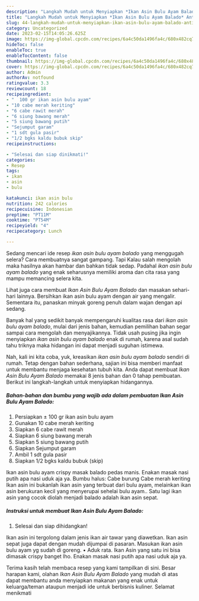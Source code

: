 ```yaml
---
description: "Langkah Mudah untuk Menyiapkan *Ikan Asin Bulu Ayam Balado* Anti Gagal"
title: "Langkah Mudah untuk Menyiapkan *Ikan Asin Bulu Ayam Balado* Anti Gagal"
slug: 44-langkah-mudah-untuk-menyiapkan-ikan-asin-bulu-ayam-balado-anti-gagal
category: Uncategorized
date: 2023-02-15T14:05:26.625Z
image: https://img-global.cpcdn.com/recipes/6a4c50da1496fa4c/680x482cq70/ikan-asin-bulu-ayam-balado-foto-resep-utama.jpg
hideToc: false
enableToc: true
enableTocContent: false
thumbnail: https://img-global.cpcdn.com/recipes/6a4c50da1496fa4c/680x482cq70/ikan-asin-bulu-ayam-balado-foto-resep-utama.jpg
cover: https://img-global.cpcdn.com/recipes/6a4c50da1496fa4c/680x482cq70/ikan-asin-bulu-ayam-balado-foto-resep-utama.jpg
author: Admin
authorAv: notfound
ratingvalue: 3.3
reviewcount: 18
recipeingredient:
- "  100 gr ikan asin bulu ayam"
- "10 cabe merah keriting"
- "6 cabe rawit merah"
- "6 siung bawang merah"
- "5 siung bawang putih"
- "Sejumput garam"
- "1 sdt gula pasir"
- "1/2 bgks kaldu bubuk skip"
recipeinstructions:

- "Selesai dan siap dinikmati!"
categories:
- Resep
tags:
- ikan
- asin
- bulu

katakunci: ikan asin bulu 
nutrition: 242 calories
recipecuisine: Indonesian
preptime: "PT11M"
cooktime: "PT54M"
recipeyield: "4"
recipecategory: Lunch

---
```



Sedang mencari ide resep *ikan asin bulu ayam balado* yang menggugah selera? Cara membuatnya sangat gampang. Tapi Kalau salah mengolah maka hasilnya akan hambar dan bahkan tidak sedap. Padahal *ikan asin bulu ayam balado* yang enak seharusnya memiliki aroma dan cita rasa yang mampu memancing selera kita.


Lihat juga cara membuat *Ikan Asin Bulu Ayam Balado* dan masakan sehari-hari lainnya. Bersihkan ikan asin bulu ayam dengan air yang mengalir. Sementara itu, panaskan minyak goreng penuh dalam wajan dengan api sedang.

Banyak hal yang sedikit banyak mempengaruhi kualitas rasa dari *ikan asin bulu ayam balado*, mulai dari jenis bahan, kemudian pemilihan bahan segar sampai cara mengolah dan menyajikannya. Tidak usah pusing jika ingin menyiapkan *ikan asin bulu ayam balado* enak di rumah, karena asal sudah tahu triknya maka hidangan ini dapat menjadi suguhan istimewa.


Nah, kali ini kita coba, yuk, kreasikan *ikan asin bulu ayam balado* sendiri di rumah. Tetap dengan bahan sederhana, sajian ini bisa memberi manfaat untuk membantu menjaga kesehatan tubuh kita. Anda dapat membuat *Ikan Asin Bulu Ayam Balado* memakai 8 jenis bahan dan 0 tahap pembuatan. Berikut ini langkah-langkah untuk menyiapkan hidangannya.

<!--inarticleads1-->

##### Bahan-bahan dan bumbu yang wajib ada dalam pembuatan *Ikan Asin Bulu Ayam Balado*:

1. Persiapkan  ± 100 gr ikan asin bulu ayam
1. Gunakan 10 cabe merah keriting
1. Siapkan 6 cabe rawit merah
1. Siapkan 6 siung bawang merah
1. Siapkan 5 siung bawang putih
1. Siapkan Sejumput garam
1. Ambil 1 sdt gula pasir
1. Siapkan 1/2 bgks kaldu bubuk (skip)


Ikan asin bulu ayam crispy masak balado pedas manis. Enakan masak nasi putih apa nasi uduk aja ya. Bumbu halus: Cabe burung Cabe merah keriting Ikan asin ini bukanlah ikan asin yang terbuat dari bulu ayam, melainkan ikan asin berukuran kecil yang menyerupai sehelai bulu ayam.. Satu lagi ikan asin yang cocok diolah menjadi balado adalah ikan asin sepat. 

<!--inarticleads2-->

##### Instruksi untuk membuat *Ikan Asin Bulu Ayam Balado*:


1. Selesai dan siap dihidangkan!

Ikan asin ini tergolong dalam jenis ikan air tawar yang diawetkan. Ikan asin sepat juga dapat dengan mudah dijumpai di pasaran. Masukan ikan asin bulu ayam yg sudah di goreng. • Aduk rata. Ikan Asin yang satu ini bisa dimasak crispy banget lho. Enakan masak nasi putih apa nasi uduk aja ya. 

Terima kasih telah membaca resep yang kami tampilkan di sini. Besar harapan kami, olahan *Ikan Asin Bulu Ayam Balado* yang mudah di atas dapat membantu anda menyiapkan makanan yang enak untuk keluarga/teman ataupun menjadi ide untuk berbisnis kuliner. Selamat menikmati
